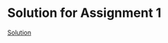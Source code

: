# Solution for Assignment 1
[Solution](https://github.com/weilincheng/remote-assignments/blob/main/Week-2/Assignment-1/solution.js)
